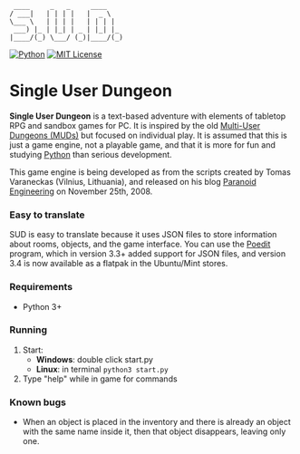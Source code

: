 ```
 ____     _   _     ____    
/ ___|   | | | |   |  _ \   
\___ \   | | | |   | | | |  
 ___) |_ | |_| | _ | |_| |_ 
|____/(_) \___/ (_)|____/(_)
```

[![Python](https://img.shields.io/badge/Python_3-%23244d70?style=flat&logo=python&logoColor=%23ffde58)](https://www.python.org/) [![MIT License](https://img.shields.io/badge/License-%25?style=flat&label=MIT&color=olive)](https://en.wikipedia.org/wiki/MIT_License)


# Single User Dungeon

**Single User Dungeon** is a text-based adventure with elements of tabletop RPG and sandbox games for PC. It is inspired by the old [Multi-User Dungeons (MUDs)](https://en.wikipedia.org/wiki/Multi-user_dungeon) but focused on individual play. It is assumed that this is just a game engine, not a playable game, and that it is more for fun and studying [Python](https://www.python.org/) than serious development.

This game engine is being developed as from the scripts created by Tomas Varaneckas (Vilnius, Lithuania), and released on his blog [Paranoid Engineering](Http://paranoid-engineering.blogspot.com/2008/11/python-mud-game-example.html) on November 25th, 2008.

### Easy to translate

SUD is easy to translate because it uses JSON files to store information about rooms, objects, and the game interface. You can use the [Poedit](https://poedit.net/) program, which in version 3.3+ added support for JSON files, and version 3.4 is now available as a flatpak in the Ubuntu/Mint stores.

### Requirements

* Python 3+

### Running

1. Start:
   - **Windows**: double click start.py
   - **Linux**: in terminal `python3 start.py`
2. Type "help" while in game for commands

### Known bugs

* When an object is placed in the inventory and there is already an object with the same name inside it, then that object disappears, leaving only one.
